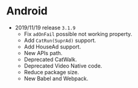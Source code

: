 # Android
- 2019/11/19 release `3.1.9`
    - Fix `adOnFail` possible not working property.
    - Add `CatRun(SuprAd)` support.
    - Add HouseAd support.
    - New APIs path.
    - Deprecated CatWalk.
    - Deprecated Video Native code.
    - Reduce package size.
    - New Babel and Webpack.


